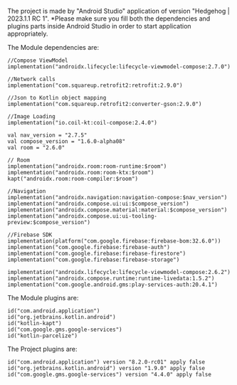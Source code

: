 The project is made by "Android Studio" application of version "Hedgehog | 2023.1.1 RC 1".
*Please make sure you fill both the dependencies and plugins parts inside Android Studio in order to start application appropriately.

The Module dependencies are:

    //Compose ViewModel
    implementation("androidx.lifecycle:lifecycle-viewmodel-compose:2.7.0")

    //Network calls
    implementation("com.squareup.retrofit2:retrofit:2.9.0")

    //Json to Kotlin object mapping
    implementation("com.squareup.retrofit2:converter-gson:2.9.0")

    //Image Loading
    implementation("io.coil-kt:coil-compose:2.4.0")

    val nav_version = "2.7.5"
    val compose_version = "1.6.0-alpha08"
    val room = "2.6.0"

    // Room
    implementation("androidx.room:room-runtime:$room")
    implementation("androidx.room:room-ktx:$room")
    kapt("androidx.room:room-compiler:$room")

    //Navigation
    implementation("androidx.navigation:navigation-compose:$nav_version")
    implementation("androidx.compose.ui:ui:$compose_version")
    implementation("androidx.compose.material:material:$compose_version")
    implementation("androidx.compose.ui:ui-tooling-preview:$compose_version")

    //Firebase SDK
    implementation(platform("com.google.firebase:firebase-bom:32.6.0"))
    implementation("com.google.firebase:firebase-auth")
    implementation("com.google.firebase:firebase-firestore")
    implementation("com.google.firebase:firebase-storage")
    
    implementation("androidx.lifecycle:lifecycle-viewmodel-compose:2.6.2")
    implementation("androidx.compose.runtime:runtime-livedata:1.5.2")
    implementation("com.google.android.gms:play-services-auth:20.4.1")

The Module plugins are:
    
    id("com.android.application")
    id("org.jetbrains.kotlin.android")
    id("kotlin-kapt")
    id("com.google.gms.google-services")
    id("kotlin-parcelize")

The Project plugins are:

    id("com.android.application") version "8.2.0-rc01" apply false
    id("org.jetbrains.kotlin.android") version "1.9.0" apply false
    id("com.google.gms.google-services") version "4.4.0" apply false

